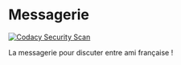 # Messagerie

[![Codacy Security Scan](https://github.com/LapsTimeOFF/Messagerie/actions/workflows/codacy.yml/badge.svg)](https://github.com/LapsTimeOFF/Messagerie/actions/workflows/codacy.yml)

La messagerie pour discuter entre ami française !